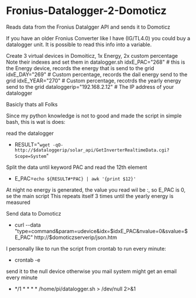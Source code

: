 # Fronius-Datalogger-2-Domoticz
Reads data from the Fronius Datalgger API and sends it to Domoticz

If you have an older Fronius Converter like I have (IG/TL4.0) you could buy a datalogger unit. It is possible to read this info into a variable.

Create 3 virtual devices in Domoiticz, 1x Energy, 2x custom percentage
Note their indexes and set them in datalogger.sh
idxE_PAC="268"   # this is the Energy device, records the energy that is send to the grid
idxE_DAY="269"   # Custom percentage, records the dail energy send to the grid
idxE_YEAR="270"  # Custom percentage, recotrds the yearly energy send to the grid
dataloggerip="192.168.2.12" # The IP address of your datalogger

Basicly thats all Folks

Since my python knowledge is not to good and made the script in simple bash, this is wat is does:

read the datalogger
- RESULT="`wget -qO- http://$dataloggerip/solar_api/GetInverterRealtimeData.cgi?Scope=System`"

Split the data until keyword PAC and read the 12th element
- E_PAC=`echo ${RESULT#*PAC} | awk '{print $12}'`

At night no energy is generated, the value you read wil be :, so E_PAC is 0, se the main script
This repeats itself 3 times until the yearly energy is measured

Send data to Domoticz
- curl --data "type=command&param=udevice&idx=$idxE_PAC&nvalue=0&svalue=$E_PAC" http://$domoticzserverip/json.htm

I personally like to run the script from crontab to run every minute:
* crontab -e

send it to the null device otherwise you mail system might get an email every minute
- */1 * * * * /home/pi/datalogger.sh > /dev/null 2>&1

